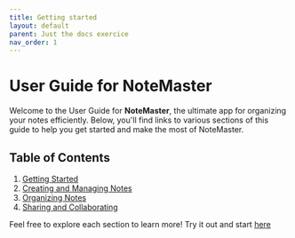 ```yaml
---
title: Getting started
layout: default
parent: Just the docs exercice
nav_order: 1
---
```


# User Guide for **NoteMaster**

Welcome to the User Guide for **NoteMaster**, the ultimate app for organizing your notes efficiently. Below, you'll find links to various sections of this guide to help you get started and make the most of NoteMaster.

## Table of Contents

1. [Getting Started](getting_started)
2. [Creating and Managing Notes](creating_notes)
3. [Organizing Notes](organizing_notes)
4. [Sharing and Collaborating](sharing_collaborating)

Feel free to explore each section to learn more!
Try it out and start [here](creating_notes#starting-a-new-note)
